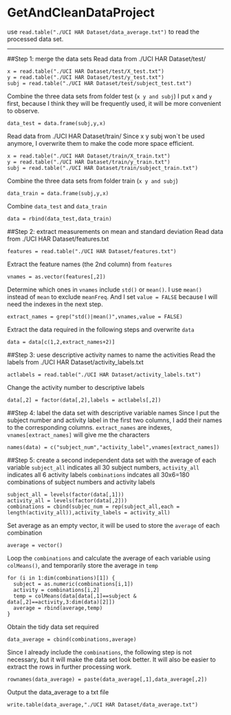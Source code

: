 GetAndCleanDataProject
======================

use `read.table("./UCI HAR Dataset/data_average.txt")` to read the processed data set.

---
##Step 1: merge the data sets
Read data from ./UCI HAR Dataset/test/
```
x = read.table("./UCI HAR Dataset/test/X_test.txt")
y = read.table("./UCI HAR Dataset/test/y_test.txt")
subj = read.table("./UCI HAR Dataset/test/subject_test.txt")
```
Combine the three data sets from folder test (`x y and subj`)
I put `x` and `y` first, because I think they will be frequently used,
it will be more convenient to observe.
```
data_test = data.frame(subj,y,x)
```
Read data from ./UCI HAR Dataset/train/
Since x y subj won`t be used anymore, I overwrite them to make the code more space efficient.
```
x = read.table("./UCI HAR Dataset/train/X_train.txt")
y = read.table("./UCI HAR Dataset/train/y_train.txt")
subj = read.table("./UCI HAR Dataset/train/subject_train.txt")
```
Combine the three data sets from folder train (`x y and subj`)
```
data_train = data.frame(subj,y,x)
```
Combine `data_test` and `data_train`
```
data = rbind(data_test,data_train)
```



##Step 2: extract measurements on mean and standard deviation
Read data from ./UCI HAR Dataset/features.txt
```
features = read.table("./UCI HAR Dataset/features.txt")
```
Extract the feature names (the 2nd column) from `features`
```
vnames = as.vector(features[,2])
```
Determine which ones in `vnames` include `std()` or `mean()`.
I use `mean()` instead of `mean` to exclude `meanFreq`. 
And I set `value = FALSE` because I will need the indexes in the next step.
```
extract_names = grep("std()|mean()",vnames,value = FALSE)
```
Extract the data required in the following steps and overwrite `data`
```
data = data[c(1,2,extract_names+2)]
```


##Step 3: uese descriptive activity names to name the activities
Read the labels from ./UCI HAR Dataset/activity_labels.txt
```
actlabels = read.table("./UCI HAR Dataset/activity_labels.txt")
```
Change the activity number to descriptive labels
```
data[,2] = factor(data[,2],labels = actlabels[,2])
```


##Step 4: label the data set with descriptive variable names
Since I put the subject number and activity label in the first two columns, 
I add their names to the corresponding columns.
`extract_names` are indexes, `vnames[extract_names]` will give me the characters
```
names(data) = c("subject_num","activity_label",vnames[extract_names])
```


##Step 5: create a second independent data set with the average of each variable
`subject_all` indicates all 30 subject numbers, `activity_all` indicates all 6 activity labels
`combinations` indcates all 30x6=180 combinations of subject numbers and activity labels
```
subject_all = levels(factor(data[,1]))
activity_all = levels(factor(data[,2]))
combinations = cbind(subjec_num = rep(subject_all,each = length(activity_all)),activity_labels = activity_all)
```
Set average as an empty vector, it will be used to store the `average` of each combination
```
average = vector()
```
Loop the `combinations` and calculate the average of each variable using `colMeans()`,
and temporarily store the average in `temp`
```
for (i in 1:dim(combinations)[1]) {
  subject = as.numeric(combinations[i,1])
  activity = combinations[i,2]
  temp = colMeans(data[data[,1]==subject & data[,2]==activity,3:dim(data)[2]])
  average = rbind(average,temp)
}
```
Obtain the tidy data set required
```
data_average = cbind(combinations,average)
```
Since I already include the `combinations`, the following step is not necessary,
but it will make the data set look better. 
It will also be easier to extract the rows in further processing work.
```  
rownames(data_average) = paste(data_average[,1],data_average[,2])
```
Output the data_average to a txt file
```
write.table(data_average,"./UCI HAR Dataset/data_average.txt")
```



